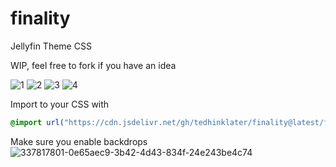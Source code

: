 # finality
Jellyfin Theme CSS

WIP, feel free to fork if you have an idea

![1](https://i.imgur.com/tsXVwOF.png)
![2](https://i.imgur.com/9OhgOIj.png)
![3](https://i.imgur.com/UFQLf4T.png)
![4](https://i.imgur.com/hPWwbND.png)

Import to your CSS with

```css
@import url("https://cdn.jsdelivr.net/gh/tedhinklater/finality@latest/finality.css");

```
Make sure you enable backdrops
![337817801-0e65aec9-3b42-4d43-834f-24e243be4c74](https://github.com/tedhinklater/finality/assets/66086488/a52f8335-6661-4840-a58e-e791b43e674d)
